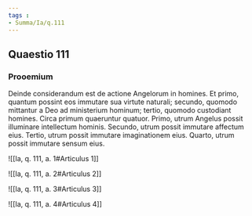 ```yaml
---
tags : 
- Summa/Ia/q.111
---
```


## Quaestio 111

### Prooemium

Deinde considerandum est de actione Angelorum in homines. Et primo, quantum possint eos immutare sua virtute naturali; secundo, quomodo mittantur a Deo ad ministerium hominum; tertio, quomodo custodiant homines. Circa primum quaeruntur quatuor. Primo, utrum Angelus possit illuminare intellectum hominis. Secundo, utrum possit immutare affectum eius. Tertio, utrum possit immutare imaginationem eius. Quarto, utrum possit immutare sensum eius.

![[Ia, q. 111, a. 1#Articulus 1]]

![[Ia, q. 111, a. 2#Articulus 2]]

![[Ia, q. 111, a. 3#Articulus 3]]

![[Ia, q. 111, a. 4#Articulus 4]]

